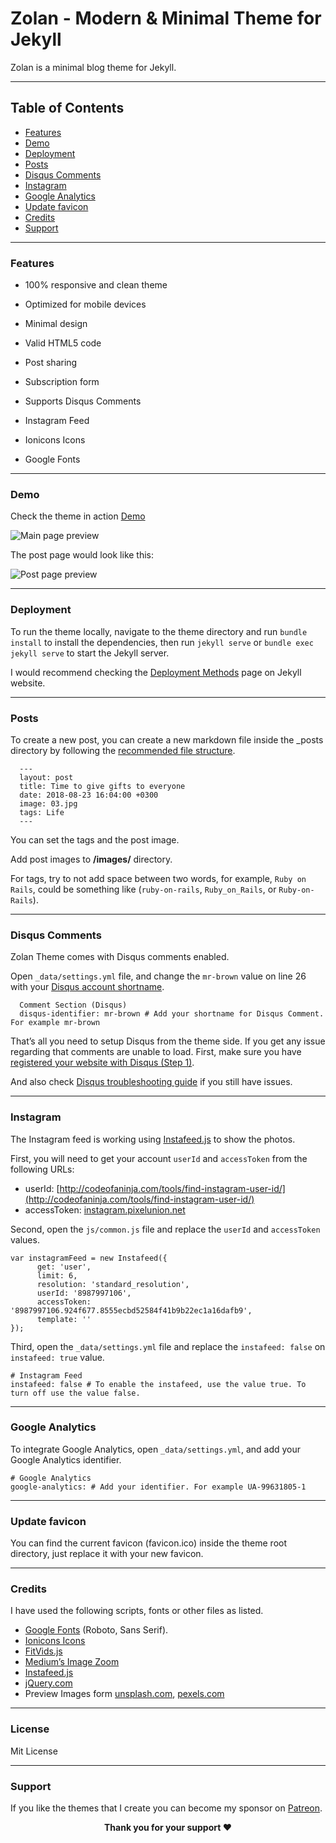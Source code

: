 Zolan - Modern & Minimal Theme for Jekyll
======
Zolan is a minimal blog theme for Jekyll.

* * *

Table of Contents
-----------------
*   [Features](#features)
*   [Demo](#demo)
*   [Deployment](#deployment)
*   [Posts](#posts)
*   [Disqus Comments](#DisqusComments)
*   [Instagram](#instagram)
*   [Google Analytics](#GoogleAnalytics)
*   [Update favicon](#UpdateFavicon)
*   [Credits](#Credits)
*   [Support](#Support)

* * *

### Features

* 100% responsive and clean theme

* Optimized for mobile devices

* Minimal design

* Valid HTML5 code

* Post sharing

* Subscription form

* Supports Disqus Comments

* Instagram Feed

* Ionicons Icons

* Google Fonts


* * *

### Demo

Check the theme in action [Demo](https://zolan-jekyll.netlify.app/)

![Main page preview](https://github.com/artemsheludko/zolan/blob/master/images/zolan-main-page.png?raw=true)

The post page would look like this:

![Post page preview](https://github.com/artemsheludko/zolan/blob/master/images/zolan-post.png?raw=true)

* * *

### Deployment

To run the theme locally, navigate to the theme directory and run `bundle install` to install the dependencies, then run `jekyll serve` or `bundle exec jekyll serve` to start the Jekyll server.

I would recommend checking the [Deployment Methods](https://jekyllrb.com/docs/deployment-methods/) page on Jekyll website.

* * *

### Posts

To create a new post, you can create a new markdown file inside the \_posts directory by following the [recommended file structure](https://jekyllrb.com/docs/posts/#creating-post-files).

      ---
      layout: post
      title: Time to give gifts to everyone
      date: 2018-08-23 16:04:00 +0300
      image: 03.jpg
      tags: Life
      ---


You can set the tags and the post image.

Add post images to **/images/** directory.

For tags, try to not add space between two words, for example, `Ruby on Rails`, could be something like (`ruby-on-rails`, `Ruby_on_Rails`, or `Ruby-on-Rails`).

* * *

### Disqus Comments

Zolan Theme comes with Disqus comments enabled.

Open `_data/settings.yml` file, and change the `mr-brown` value on line 26 with your [Disqus account shortname](https://help.disqus.com/customer/portal/articles/466208).

      Comment Section (Disqus)
      disqus-identifier: mr-brown # Add your shortname for Disqus Comment. For example mr-brown


That’s all you need to setup Disqus from the theme side. If you get any issue regarding that comments are unable to load. First, make sure you have [registered your website with Disqus (Step 1)](https://help.disqus.com/customer/portal/articles/466182-publisher-quick-start-guide).

And also check [Disqus troubleshooting guide](https://help.disqus.com/customer/portal/articles/472007-i-m-receiving-the-message-%22we-were-unable-to-load-disqus-%22) if you still have issues.

* * *

### Instagram

The Instagram feed is working using [Instafeed.js](http://instafeedjs.com/) to show the photos.

First, you will need to get your account `userId` and `accessToken` from the following URLs:

*   userId: [http://codeofaninja.com/tools/find-instagram-user-id/](http://codeofaninja.com/tools/find-instagram-user-id/)
*   accessToken: [instagram.pixelunion.net](http://instagram.pixelunion.net/)

Second, open the `js/common.js` file and replace the `userId` and `accessToken` values.

    var instagramFeed = new Instafeed({
          get: 'user',
          limit: 6,
          resolution: 'standard_resolution',
          userId: '8987997106',
          accessToken: '8987997106.924f677.8555ecbd52584f41b9b22ec1a16dafb9',
          template: ''
    });


Third, open the `_data/settings.yml` file and replace the `instafeed: false` on `instafeed: true` value.

    # Instagram Feed
    instafeed: false # To enable the instafeed, use the value true. To turn off use the value false.


* * *

### Google Analytics

To integrate Google Analytics, open `_data/settings.yml`, and add your Google Analytics identifier.

    # Google Analytics
    google-analytics: # Add your identifier. For example UA-99631805-1


* * *

### Update favicon

You can find the current favicon (favicon.ico) inside the theme root directory, just replace it with your new favicon.

* * *

### Credits

I have used the following scripts, fonts or other files as listed.

*   [Google Fonts](https://fonts.google.com/specimen/Nunito) (Roboto, Sans Serif).
*   [Ionicons Icons](https://ionicons.com/)
*   [FitVids.js](http://fitvidsjs.com/)
*   [Medium’s Image Zoom](https://github.com/fat/zoom.js)
*   [Instafeed.js](http://instafeedjs.com/)
*   [jQuery.com](https://jquery.com/)
*   Preview Images form [unsplash.com](https://unsplash.com/), [pexels.com](https://www.pexels.com/)

* * *
### License

Mit License

* * *

### Support
<p>If you like the themes that I create you can become my sponsor on <a href="https://www.patreon.com/artemsheludko" target="_blank">Patreon</a>.
<p align="center"><b>Thank you for your support ❤️</b></p>



